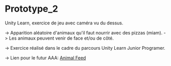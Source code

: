 # Prototype_2

Unity Learn, exercice de jeu avec caméra vu du dessus.

-> Apparition aléatoire d'animaux qu'il faut nourrir avec des pizzas (miam).
-> Les animaux peuvent venir de face et/ou de côté.

-> Exercice réalisé dans le cadre du parcours Unity Learn Junior Programer.

-> Lien pour le futur AAA: [Animal Feed](https://play.unity.com/mg/other/02-animalfeed)

